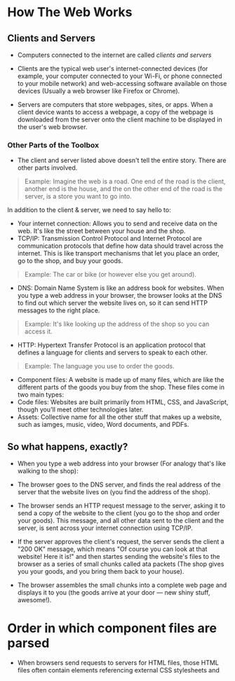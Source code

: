 # How The Web Works

## Clients and Servers

- Computers connected to the internet are called *clients and servers*

- Clients are the typical web user's internet-connected devices (for example, your computer connected to your Wi-Fi, or phone connected to your mobile network) and web-accessing software available on those devices (Usually a web browser like Firefox or Chrome).

- Servers are computers that store webpages, sites, or apps. When a client device wants to access a webpage, a copy of the webpage is downloaded from the server onto the client machine to be displayed in the user's web browser.

### Other Parts of the Toolbox

- The client and server listed above doesn't tell the entire story. There are other parts involved.

> Example: Imagine the web is a road. One end of the road is the client, another end is the house, and the on the other end of the road is the server, is a store you want to go into.

In addition to the client & server, we need to say hello to:
- Your internet connection: Allows you to send and receive data on the web. It's like the street between your house and the shop.
- TCP/IP: Transmission Control Protocol and Internet Protocol are communication protocols that define how data should travel across the internet. This is like transport mechanisms that let you place an order, go to the shop, and buy your goods.

> Example: The car or bike (or however else you get around).

- DNS: Domain Name System is like an address book for websites. When you type a web address in your browser, the browser looks at the DNS to find out which server the website lives on, so it can send HTTP messages to the right place.

> Example: It's like looking up the address of the shop so you can access it.

- HTTP: Hypertext Transfer Protocol is an application protocol that defines a language for clients and servers to speak to each other.

> Example: The language you use to order the goods.

- Component files: A website is made up of many files, which are like the different parts of the goods you buy from the shop. These files come in two main types:
- Code files: Websites are built primarily from HTML, CSS, and JavaScript, though you'll meet other technologies later.
- Assets: Collective name for all the other stuff that makes up a website, such as iamges, music, video, Word documents, and PDFs.

## So what happens, exactly?

- When you type a web address into your browser (For analogy that's like walking to the shop):

- The browser goes to the DNS server, and finds the real address of the server that the website lives on (you find the address of the shop).

- The browser sends an HTTP request message to the server, asking it to send a copy of the website to the client (you go to the shop and order your goods). This message, and all other data sent to the client and the server, is sent across your internet connection using TCP/IP.

- If the server approves the client's request, the server sends the client a "200 OK" message, which means "Of course you can look at that website! Here it is!" and then startes sending the website's files to the browser as a series of small chunks called ata packets (The shop gives you your goods, and you bring them back to your house).
  
- The browser assembles the small chunks into a complete web page and displays it to you (the goods arrive at your door — new shiny stuff, awesome!).

# Order in which component files are parsed

- When browsers send requests to servers for HTML files, those HTML files often contain *<link>* elements referencing external CSS stylesheets and *<script>* elements referencing external JavaScript scripts. It is important to know the order in which those files are parsed by the browser as the browser loads the page:

- The browser parses the HTML file first, and that leads to the browser recognizing any <link>-element references to external CSS stylesheets and any <script>-element references to scripts.

- As the browser parses the HTML, it sends requests back to the server for any CSS files it has found from <link> elements, and any JavaScript files it has found from <link> elements, and any JavaScript files has found from <script> elements, and from those, then parses the CSS and JavaScript.

- The browser generates an in-memory DOM tree from the parsed HTML, generates an in-memory CSSOM structure from the parsed CSS, and complies and executes the parsed JavaScript.

- As the browser builds the DOM tree and applies the styles from the CSSOM tree executes the JavaScript, a visual representation of the page is painted to the screen, and the user sees the page content and can begin to interact with it.

# DNS Explained

- Real web addresses aren't the nice, memorable strings you type into your address bar to find your favorite website. They are special numbers that look like this: *192.0.2.162.*
  
- This is called an IP address, and it represents a unique location on the web. However, it's not very easy to remember, is it? That's why the Domain Name System was invented. This system uses special servers that match up a web address you type into your browser (like "mozilla.org") to the website's real (IP) address.
  
- Websites can be reached directly via their addresses. You can use a DNS lookup tool to find the IP address of a website.

# Packets explained

- Earlier we used the term "Packets" to describe the format in which the data is transferred between the client and the server. *What do we mean here?* Basically, when data is sent across the web, It is sent in thousands of small chunks. There are multiple reasons why data is sent in small packets. They are sometimes dropped or corrupted, and it's easier to replace small chunks when this happens. Additionally, the packets can be routed along different paths, making the exchange faster and allowing many different users to download the same website at the same time. If each website was sent as a single big chunk, only one user could download it at a time, which obviously would make the web very inefficient and not much fun to use.

# First Things first: Planning

- Before doing anything, you need some ideas. What should your website actually do? A website can do basically anything, but, for your first try, you should keep things simple. We'll start by creating a simple webpage with a heading, and image, and a few paragraphs.

- To Begin, you'll need to answer these questions:
- What is your website about? Do you like dogs, New York, or Pac-Man?
- What information are you presenting on the subject? Write a title and a few paragraphs and think of an image you'd like to show on your page.
- What does your website look like, in simple high-level terms? What's the background color? What kind of font is appropriate: formal, cartoony, bold and loud, subtle?

# Sketching out your design
- Next, grab pen and paper and sketch out roughly how you want your site to look. For your first simple webpage, there's not much to sketch out, by you should get in the habit of doing this now. It really helps — you don't have to be Van Gogh!

> Note: Even on real, complex websites, the design teams usually start out with rough sketches on paper and later on build digital mockups using a graphics editor or web technologies. Web teams often include both a graphic designer and a user experience (UX) designer. Graphic designers put together the visuals of the website. UX designers have a somewhat more abstract role in addressing how users will experience and interact with the website.

# Choosing your assets
- At this point, it's good to start putting together the content that will eventually appear on your webpage.

# Text

- You should still have your paragraphs and title from earlier. Keep these close by.

# Theme color

- To choose a color, go to the color picker and find a color you like. When you click on a color, you'll see a strange six-character code like #660066. That's called a *hex code* (short for hexadecimal), and represents your color. Copy the code down somewhere safe for now.

# Images

- To choose an image, go to Google Images and search for something suitable.
  
- When you find the image you want, click on the image to get an enlarged view of it.
  
- Right-click the Image (Crtl + Click on a Mac), choose *Save Image As...*, and choose a safe place to saVe your image. Alternatively, copy the image's web address from your browser's address bar for later use.

> Note that most images on the web including in Google Images, are copyrighted. To reduce your likelihood of violating copyright, you can use Google's license filter. Click on the *Tools* button, then on the resulting *Usage* rights option that appears below. You should choose the option *Creative Commons licenses.*

# Font

- As with images, many fonts are protected by licenses, meaning you cannot freely use them in your site. Google Fonts is a web service owned by Google that provides access to many fonts.
  
- Once you found a font, there are two main ways of using it:
  
- Add a reference in your code to load the font from Google's servers.
- Download the font files to your own system, host the font yourself, and use your hosted your copy in your website's code.

> Alternatively you can use safe web fonts such as Arial, Times New Roman, or Courier New.

# JavaScript Basics

- What is JavaScript?

- A powerful programming language that can add interactivity to a website. it was invented by Brendan Eich.

- versatile and beginner-friendly. With more experience, you'll be able to create games, animated 2D and 3D graphics, comprehensive database-driven apps, and much more!
  
- Relatively compact, yet very flexible. Developers have written a variety of tools on top of the core JavaScript language, unlocking a vast amount of functionality with minimum effort. These include:

> Browser Application Programming Interfaces (APIs) built into web browsers, providing functionality such as dynamically creating HTML and setting CSS styles; collecting and manipulating a video stream from a user's webcam, or generating 3D graphics and audio samples.

- Third-party APIs that allow developers to incorporate functionality in sites from other content providers, such as Twitter or Facebook.
  
- Third-party frameworks and libraries that you can apply to HTML to accelerate the work of building sites and applications.

# Variables

- Variables are containers that store values. You start by declaring a variable with the let keyword, followed by the name you give to the variable: let myVariable;

- A semicolon at the end of a line indicates where a statement ends. It is only required when you need to separate statements on a single line. However, some people believe it's good practice to have semicolons at the end of each statement. There are other rules for when you should and shouldn't use semicolons.
  
- You can name a variable nearly anything, but there are some restrictions.
  
- JavaScript is case sensitive. This means *myVariable* is **not the same** as *myvariable*. If you have problems in your code, check the case!

- After declaring a variable, you can give it a value:

- myVariable = "Bob";

- Also, you can do both these operations on the same line:

- let myVariable = "Bob";

- You retrieve the value by calling the variable name:

- myVariable;

- After assigning a value to a variable, you can change it later in the code:

- let myVariable = "Bob";

- myVariable = "Steve";

# Comments

- Comments are snippets of text that can be added along with code. The browser ignores text marked as comments. You can write comments in JavaScript just as you can in CSS.

# Answers

`In the vast digital space, where data roams,
lies a story of HTTP, sending itself to computer domes.`
`A language, a protocol, speaking in bytes and code,
Across the web, it's journey unfolds.`

`It starts with a request, a whisper in the air,
A client speaks softly, with intent and care.`
`Through cables and routers, it beings its flight,
Seeking a server in the endless night.`

`Through nodes and switches, it finds its way,
Each hop a dance, a ballet of delay.
Across the networks, it travels far and wide,
Invisible threads in the digital tide.`

`With headers and payloads, it carries its load,
Through firewalls and gateways, along the road.
Past fire and storm, it perseveres,
In the realm of bits, where everything adheres.`

`And when it reaches its destination, at long last,
A server responds, the die is cast.
With data in hand, it retraces its track,
Back to the client, no turning back.`

`Through cyberspace, this dance goes on,
A symphony of packets until dawn.
HTTP, the messenger, the conduit of our age,
In the network's embrace, it writes its page.`

- The browser generates an in-memory DOM tree from the parsed HTML, generates an in-memory CSSOM structure from the parsed CSS, and complies and executes the parsed JavaScript.

- Go to Google Images and search for something suitable.

- To create a string in JavaScript, you can use single, double, or backtick quotes. To create a number in JavaScript, you type a number without any quotes surrounding them.

- A variable is a container that store values, they are important because they hold the values necessary for the JavaScript code.

# HTML

- HTML (HyperText Markup Language) is a markup language that tells web browsers how to structure the web pages you visit. It can be as complicated or as simple as the web developer wants it to be. HTML consists of a series of elements, which you use to enclose, wrap, or mark up different parts of content to make it appear or act in a certain way. The enclosing tags can make content into a hyperlink to connect to another page, italicize words, and so on. For example, consider the following line of text:

> My cat is very grumpy

- If we wanted the text to stand by itself, we could specify that it is a paragraph by enclosing it in a paragraph `(</p>)` element:

- <p>My cat is very grumpy</p>

> Note: Tags in HTML are not case-sensitive. This means they can be written in uppercase or lowercase. For example, a `<title>` tag could be written as `<title>`, `<TITLE>`, `<Title>`, `<TiTlE>`, etc., and it will work. However, it is best practice to write all tags in lowercase for consistency and readability.

# Anatomy of an HTML element

- The anatomy of our element is:
  
- The opening tag: This consists of the name of the element (in this example, p for paragraph), wrapped in opening and closing angle brackets. This opening tag marks where the element begins or starts to take effect. In this example, it precedes the start of the paragraph text.
  
- The content: This is the content of the element. In this example, it is the paragraph text.
  
- The closing tag: This is the same as the opening tag, except that it includes a forward slash before the element name. This marks where the element ends. Failing to include a closing tag is a common beginner error that can produce peculiar results.

> The element is the opening tag, followed by content, followed by the closing tag.

# Nesting elements

- Elements can be placed within other elements. This is called nesting. If we wanted to state that our cat is very grumpy, we could wrap the word very in a <strong> element, which means that the word is to have strong(er) text formatting:

> <p>My cat is <strong>very</strong> grumpy.</p>

- There is a right and wrong way to do nesting. In the example above, we opened the p element first, then opened the strong element. For proper nesting, we should close the strong element first, before closing the p.

- The following is an example of the wrong way to do nesting:

> <p>My cat is <strong>very grumpy.</p></strong>

- The tags have to open and close in a way that they are inside or outside one another. With the kind of overlap in the example above, the browser has to guess at your intent. This kind of guessing can result in unexpected results.

# Void elements

- Not all elements follow the pattern of an opening tag, content, and a closing tag. Some elements consist of a single tag, which is typically used to insert/embed something in the document. Such elements are called void elements. For example, the <img> element embeds an image file onto a page.

> Note: In HTML, there is no requirement to add a / at the end of a void element's tag, for example: `<img src="images/cat.jpg" alt="cat" />`. However, it is also a valid syntax, and you may do this when you want your HTML to be valid XML.

# Attributes

- Elements can also have attributes. Attributes look like this:

`<p class="editor-note">My cat is very grumpy</p>`

- Attributes contain extra information about the element that won't appear in the content. In this example, the class attribute is an identifying name used to target the element with style information.

- An attribute should have:
  
- A space between it and the element name. (For an element with more than one attribute, the attributes should be separated by spaces too.)
  
- The attribute name, followed by an equal sign.

- An attribute value, wrapped with opening and closing quote marks.
  
- Active learning: Adding attributes to an element

- The `<img>` element can take a number of attributes, including:
  
- `src: The src attribute is a required attribute that specifies the location of the image. For example: src="https://raw.githubusercontent.com/mdn/beginner-html-site/gh-pages/images/firefox-icon.png".`
  
- `alt: The alt attribute specifies a text description of the image. For example: alt="The Firefox icon".`
  
- `width: The width attribute specifies the width of the image with the unit being pixels. For example: width="300".`
  
- `height: The height attribute specifies the height of the image with the unit being pixels. For example: height="300".`
  
# Boolean attributes

- Sometimes you will see attributes written without values. This is entirely acceptable. These are called Boolean attributes. Boolean attributes can only have one value, which is generally the same as the attribute name. For example, consider the disabled attribute, which you can assign to form input elements. (You use this to disable the form input elements so the user can't make entries. The disabled elements typically have a grayed-out appearance.) For example:

> `<input type="text" disabled="disabled" />`

# Omitting quotes around attribute values

- If you look at code for a lot of other sites, you might come across a number of strange markup styles, including attribute values without quotes. This is permitted in certain circumstances, but it can also break your markup in other circumstances. The element in the code snippet below, <a>, is called an anchor. Anchors enclose text and turn them into links. The href attribute specifies the web address the link points to. You can write this basic version below with only the href attribute, like this:

> `<a href=https://www.mozilla.org/>favorite website</a>`

- Anchors can also have a title attribute, a description of the linked page. However, as soon as we add the title in the same fashion as the href attribute there are problems:

> `<a href=https://www.mozilla.org/ title=The Mozilla homepage>favorite website</a>`

- As written above, the browser misinterprets the markup, mistaking the title attribute for three attributes: a title attribute with the value The, and two Boolean attributes, Mozilla and homepage. Obviously, this is not intended! It will cause errors or unexpected behavior, as you can see in the live example below.
> Always include the attribute quotes. It avoids such problems, and results in more readable code.

# Single or double quotes?
- You will also notice that the attributes are wrapped in double quotes. However, you might see single quotes in some HTML code. This is a matter of style. You can feel free to choose which one you prefer. Both of these lines are equivalent:

- `<a href='https://www.example.com'>A link to my example.</a>`
- `<a href="https://www.example.com">A link to my example.</a>`

- Make sure you don't mix single quotes and double quotes. This example (below) shows a kind of mixing of quotes that will go wrong:

> `<a href="https://www.example.com'>A link to my example.</a>`

- However, if you use one type of quote, you can include the other type of quote inside your attribute values:

> `<a href="https://www.example.com" title="Isn't this fun?">
  A link to my example.
</a>`

- To use quote marks inside other quote marks of the same type (single quote or double quote), use HTML entities. For example, this will break:

  > `<a href="https://www.example.com" title="An "interesting" reference">A link to my example.</a>`

- Instead, you need to do this:

  > `<a href="https://www.example.com" title="An &quot;interesting&quot; reference">A link to my example.</a>`

# Anatomy of an HTML document

- Individual HTML elements aren't very useful on their own.

- Here we have:
- `<!DOCTYPE html>`: The doctype. When HTML was young (1991-1992), doctypes were meant to act as links to a set of rules that the HTML page had to follow to be considered good HTML.
  
-  Doctypes used to look something like this:
> `<!DOCTYPE html PUBLIC "-//W3C//DTD XHTML 1.0 Transitional//EN" "http://www.w3.org/TR/xhtml1/DTD/xhtml1-transitional.dtd">`

- More recently, the doctype is a historical artifact that needs to be included for everything else to work right. `<!DOCTYPE html>` is the shortest string of characters that counts as a valid doctype. That is all you need to know!

- `<html></html>`: The `<html>` element. This element wraps all the content on the page. It is sometimes known as the root element.

- `<head></head>`: The `<head>` element. This element acts as a container for everything you want to include on the HTML page, that isn't the content the page will show to viewers. This includes keywords and a page description that would appear in search results, CSS to style content, character set declarations, and more. You will learn more about this in the next article of the series.

- `<meta charset="utf-8">`: The <meta> element. This element represents metadata that cannot be represented by other HTML meta-related elements, like `<base>, <link>, <script>, <style> or <title>.` The charset attribute specifies the character encoding for your document as UTF-8, which includes most characters from the vast majority of human written languages. With this setting, the page can now handle any textual content it might contain. There is no reason not to set this, and it can help avoid some problems later.
  
- `<title></title>`: The `<title>` element. This sets the title of the page, which is the title that appears in the browser tab the page is loaded in. The page title is also used to describe the page when it is bookmarked.

- `<body></body>`: The `<body>` element. This contains all the content that displays on the page, including text, images, videos, games, playable audio tracks, or whatever else.

# Basic sections of a document

- Webpages can and will look pretty different from one another, but they all tend to share similar standard components, unless the page is displaying a fullscreen video or game, is part of some kind of art project, or is just badly structured:
  
- `header`: Usually a big strip across the top with a big heading, logo, and perhaps a tagline. This usually stays the same from one webpage to another.
  
- `navigation bar`: Links to the site's main sections; usually represented by menu buttons, links, or tabs. Like the header, this content usually remains consistent from one webpage to another — having inconsistent navigation on your website will just lead to confused, frustrated users.
  
- `main content`: A big area in the center that contains most of the unique content of a given webpage, for example, the video you want to watch, or the main story you're reading, or the map you want to view, or the news headlines, etc. This is the one part of the website that definitely will vary from page to page!

- `sidebar`: Some peripheral info, links, quotes, ads, etc. Usually, this is contextual to what is contained in the main content (for example on a news article page, the sidebar might contain the author's bio, or links to related articles) but there are also cases where you'll find some recurring elements like a secondary navigation system.
  
- footer: `<footer>`
  
- A strip across the bottom of the page that generally contains fine print, copyright notices, or contact info. It's a place to put common information `(like the header)` but usually, that information is not critical or secondary to the website itself. The footer is also sometimes used for SEO purposes, by providing links for quick access to popular content.

> Note: The image above illustrates the main sections of a document, which you can define with HTML. However, the appearance of the page shown here - including the layout, colors, and fonts - is achieved by applying CSS to the HTML.

> In this module we're not teaching CSS, but once you have an understanding of the basics of HTML, try diving into our CSS first steps module to start learning how to style your site.

# HTML for structuring content

> Note: Roughly 8% of men and 0.5% of women are colorblind; or, to put it another way, approximately 1 in every 12 men and 1 in every 200 women. Blind and visually impaired people represent roughly 4-5% of the world population (in 2015 there were 940 million people with some degree of vision loss, while the total population was around 7.5 billion).

- HTML code, you can mark up sections of content based on their functionality — you can use elements that represent the sections of content described above unambiguously, and assistive technologies like screen readers can recognize those elements and help with tasks like "find the main navigation", or "find the main content."
  
- To implement such semantic mark up, HTML provides dedicated tags that you can use to represent such sections, for example:
  
- header: `<header>.`
  
- navigation bar: `<nav>.`
  
- main content: `<main>`, with various content subsections represented by `<article>, <section>, and <div> elements.`
  
- sidebar: `<aside>`; often placed inside `<main>`.
  
- footer: `<footer>.`

# HTML layout elements in more detail

- `<main>` is for content unique to this page. Use <main> only once per page, and put it directly inside <body>. Ideally this shouldn't be nested within other elements.

- `<article>` encloses a block of related content that makes sense on its own without the rest of the page (e.g., a single blog post).

- `<section>` is similar to `<article>`, but it is more for grouping together a single part of the page that constitutes one single piece of functionality (e.g., a mini map, or a set of article headlines and summaries), or a theme. It's considered best practice to begin each section with a heading; also note that you can break `<article>s` up into different `<section>s`, or `<section>s` up into different `<article>s`, depending on the context.

- `<aside>` contains content that is not directly related to the main content but can provide additional information indirectly related to it (glossary entries, author biography, related links, etc.).

- `<header>` represents a group of introductory content. If it is a child of `<body>` it defines the global header of a webpage, but if it's a child of an `<article>` or `<section>` it defines a specific header for that section (try not to confuse this with titles and headings).

- `<nav>` contains the main navigation functionality for the page. Secondary links, etc., would not go in the navigation.

- `<footer>` represents a group of end content for a page.

# Non-semantic wrappers

- Sometimes you'll come across a situation where you can't find an ideal semantic element to group some items together or wrap some content. Sometimes you might want to just group a set of elements together to affect them all as a single entity with some CSS or JavaScript. For cases like these, HTML provides the `<div> and <span>` elements.

- `<span>` is an inline non-semantic element, which you should only use if you can't think of a better semantic text element to wrap your content, or don't want to add any specific meaning. For example:

<p>
  The King walked drunkenly back to his room at 01:00, the beer doing nothing to
  aid him as he staggered through the door.
  <span class="editor-note">
    [Editor's note: At this point in the play, the lights should be down low].
  </span>
</p>

- `<div>` is a block level non-semantic element, which you should only use if you can't think of a better semantic block element to use, or don't want to add any specific meaning.

- This isn't really an <aside>, as it doesn't necessarily relate to the main content of the page (you want it viewable from anywhere). It doesn't even particularly warrant using a <section>, as it isn't part of the main content of the page. So a <div> is fine in this case. We've included a heading as a signpost to aid screen reader users in finding it.

> Warning: Divs are so convenient to use that it's easy to use them too much. As they carry no semantic value, they just clutter your HTML code. Take care to use them only when there is no better semantic solution and try to reduce their usage to the minimum otherwise you'll have a hard time updating and maintaining your documents.

# Line breaks and horizontal rules:

- Two elements that you'll use occasionally and will want to know about are <br> and <hr>.

- `<br>`: the line break element

- `<br>` creates a line break in a paragraph; it is the only way to force a rigid structure in a situation where you want a series of fixed short lines, such as in a postal address or a poem. For example:

<p>
  There once was a man named O'Dell<br />
  Who loved to write HTML<br />
  But his structure was bad, his semantics were sad<br />
  and his markup didn't read very well. 
</p>

- Without the `<br>` elements, the paragraph would just be rendered in one long line.

- `<hr>`: the thematic break element
- `<hr>` elements create a horizontal rule in the document that denotes a thematic change in the text (such as a change in topic or scene). Visually it just looks like a horizontal line.

# What is the HTML head?

- The HTML head is the contents of the `<head>` element. Unlike the contents of the <body> element (which are displayed on the page when loaded in a browser), the head's content is not displayed on the page. Instead, the head's job is to contain metadata about the document.

# Adding a title

- We've already seen the `<title>` element in action — this can be used to add a title to the document. This however can get confused with the `h1` element, which is used to add a top level heading to your body content — this is also sometimes referred to as the page title. But they are different things!
  
- `h1` element appears on the page when loaded in the browser — generally this should be used once per page, to mark up the title of your page content (the story title, or news headline, or whatever is appropriate to your usage.)

- `<title> `element is metadata that represents the title of the overall HTML document (not the document's content.)
  
- `<title>` element contents are also used in other ways. For example, if you try bookmarking the page (Bookmarks > Bookmark This Page or the star icon in the URL bar in Firefox), you will see the <title> contents filled in as the suggested bookmark name.
  
- The `<title>` contents are also used in search results, as you'll see below.

# Metadata

- Metadata is data that describes data, and HTML has an "official" way of adding metadata to a document — the `<meta>` element. Of course, the other stuff we are talking about in this article could also be thought of as metadata too. There are a lot of different types of `<meta>` elements that can be included in your page's <head>, but we won't try to explain them all at this stage, as it would just get too confusing.

- In the example we saw above, this line was included:

> `<meta charset="utf-8" />`

- This element specifies the document's character encoding — the character set that the document is permitted to use. `utf-8` is a universal character set that includes pretty much any character from any human language.

> Note: Some browsers (like Chrome) automatically fix incorrect encodings, so depending on what browser you use, you may not see this problem. You should still set an encoding of utf-8 on your page anyway to avoid any potential problems in other browsers.

# Adding an author and description
- Many <meta> elements include name and content attributes:

- `name` specifies the type of meta element it is; what type of information it contains.
- `content` specifies the actual meta content.

- Two such meta elements that are useful to include on your page define the author of the page, and provide a concise description of the page.

> EX: <meta name="author" content="Chris Mills" />
<meta
  name="description"
  content="The MDN Web Docs Learning Area aims to provide
complete beginners to the Web with all they need to know to get
started with developing websites and applications." />

- Specifying an author is beneficial in many ways: it is useful to be able to understand who wrote the page, if you have any questions about the content and you would like to contact them. Some content management systems have facilities to automatically extract page author information and make it available for such purposes.

- Specifying a description that includes keywords relating to the content of your page is useful as it has the potential to make your page appear higher in relevant searches performed in search engines (such activities are termed `Search Engine Optimization`, or SEO.)

> Note: In Google, you will see some relevant subpages of MDN Web Docs listed below the main homepage link — these are called sitelinks, and are configurable in Google's webmaster tools — a way to make your site's search results better in the Google search engine.

> Note: Many `<meta>` features just aren't used anymore. For example, the keyword <meta> element `(<meta name="keywords" content="fill, in, your, keywords, here">)` — which is supposed to provide keywords for search engines to determine relevance of that page for different search terms — is ignored by search engines, because spammers were just filling the keyword list with hundreds of keywords, biasing results.

- As you travel around the web, you'll find other types of metadata, too. A lot of the features you'll see on websites are proprietary creations, designed to provide certain sites (such as social networking sites) with specific pieces of information they can use.

# Adding custom icons to your site

- To further enrich your site design, you can add references to custom icons in your metadata, and these will be displayed in certain contexts. The most commonly used of these is the favicon (short for "favorites icon", referring to its use in the "favorites" or "bookmarks" lists in browsers).

- The humble favicon has been around for many years. It is the first icon of this type: a `16-pixel` square icon used in multiple places. You may see (depending on the browser) favicons displayed in the browser tab containing each open page, and next to bookmarked pages in the bookmarks panel.

- A favicon can be added to your page by:

- Saving it in the same directory as the site's index page, saved in `.ico` format (most also support favicons in more common formats like `.gif or .png`)
- Adding the following line into your HTML's <head> block to reference it:
- `<link rel="icon" href="favicon.ico" type="image/x-icon" />`

> Note: If your site uses a `Content Security Policy (CSP)` to enhance its security, the policy applies to the favicon. If you encounter problems with the favicon not loading, verify that the Content-Security-Policy header's img-src directive is not preventing access to it.

### Answers
- An HTML attribute is the information inside the opening tag.
- The anatomy of an HTML document includes an opening tag, the content inside of the opening and closing tags `(<p>)`, attribute `(a href)`, empty elements `(<br>)`, and nesting elements.
- Article and section elements in HTML are used to structure and organize content, but they have different purposes. Article element is used for an independent piece of content that could be reused. Section element is used for grouping content within a document.
- A typical website includes the following elements: `</!DOCTYPE html>, </html>, </head>, </body>, </headings>, </paragraphs>, </images>, </links>, </lists>.`
- Metadata influences the SEO by providing information about a webpage to the search engines.
- The `</meta>` tag is used to to find metadata, which provides information about the document.

## Things I want to know more about
- Metadata and how it works?
- Metadata and how it plays a role in SEO?
- API's
